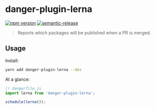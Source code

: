 # danger-plugin-lerna

[![npm version](https://badge.fury.io/js/danger-plugin-lerna.svg)](https://badge.fury.io/js/danger-plugin-lerna)
[![semantic-release](https://img.shields.io/badge/%20%20%F0%9F%93%A6%F0%9F%9A%80-semantic--release-e10079.svg)](https://github.com/semantic-release/semantic-release)

> Reports which packages will be published when a PR is merged.

## Usage

Install:

```sh
yarn add danger-plugin-lerna --dev
```

At a glance:

```js
// dangerfile.js
import lerna from 'danger-plugin-lerna';

schedule(lerna());
```

